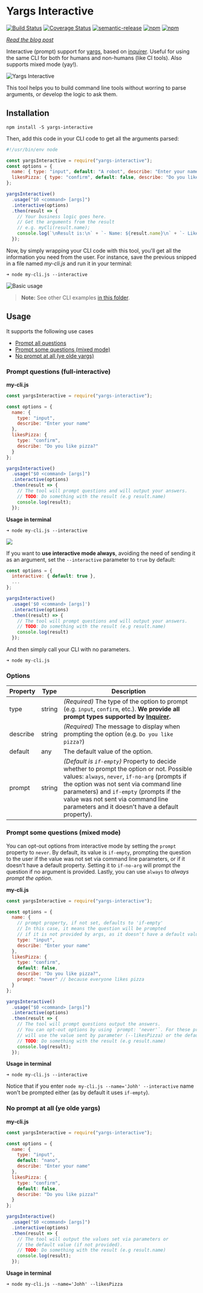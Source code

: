 # Yargs Interactive

[![Build Status](https://travis-ci.org/nanovazquez/yargs-interactive.svg?branch=master)](https://travis-ci.org/nanovazquez/yargs-interactive) [![Coverage Status](https://coveralls.io/repos/github/nanovazquez/yargs-interactive/badge.svg)](https://coveralls.io/github/nanovazquez/yargs-interactive) [![semantic-release](https://img.shields.io/badge/%20%20%F0%9F%93%A6%F0%9F%9A%80-semantic--release-e10079.svg)](https://github.com/semantic-release/semantic-release) [![npm](https://img.shields.io/npm/v/yargs-interactive.svg?style=flat)](https://www.npmjs.com/package/yargs-interactive)
[![npm](https://img.shields.io/npm/dw/yargs-interactive.svg)](https://www.npmjs.com/package/yargs-interactive)

[_Read the blog post_](https://medium.com/@nanovazquez/yargs-interactive-create-cli-tools-for-humans-and-non-humans-f9419f5cbd9e)

Interactive (prompt) support for [yargs](https://github.com/yargs/yargs), based on [inquirer](https://github.com/SBoudrias/Inquirer.js/). Useful for using the same CLI for both for humans and non-humans (like CI tools). Also supports mixed mode (yay!).

![Yargs Interactive](./assets/yargs-interactive-logo.png)

This tool helps you to build command line tools without worring to parse arguments, or develop the logic to ask them.

## Installation

```
npm install -S yargs-interactive
```

Then, add this code in your CLI code to get all the arguments parsed:

```js
#!/usr/bin/env node

const yargsInteractive = require("yargs-interactive");
const options = {
  name: { type: "input", default: "A robot", describe: "Enter your name" },
  likesPizza: { type: "confirm", default: false, describe: "Do you like pizza?" }
};

yargsInteractive()
  .usage("$0 <command> [args]")
  .interactive(options)
  .then(result => {
    // Your business logic goes here.
    // Get the arguments from the result
    // e.g. myCli(result.name);
    console.log(`\nResult is:\n` + `- Name: ${result.name}\n` + `- Likes pizza: ${result.likesPizza}\n`);
  });
```

Now, by simply wrapping your CLI code with this tool, you'll get all the information you need from the user. For instance, save the previous snipped in a file named _my-cli.js_ and run it in your terminal:

```
➜ node my-cli.js --interactive
```

![Basic usage](./assets/basic-usage.gif)

> **Note:** See other CLI examples [in this folder](./examples).

## Usage

It supports the following use cases

- [Prompt all questions](#prompt-questions-with-default-values-full-interactive)
- [Prompt some questions (mixed mode)](#prompt-just-some-questions-mixed-mode)
- [No prompt at all (ye olde yargs)](#no-prompt-at-all-ye-olde-yargs)

### Prompt questions (full-interactive)

**my-cli.js**

```js
const yargsInteractive = require("yargs-interactive");

const options = {
  name: {
    type: "input",
    describe: "Enter your name"
  },
  likesPizza: {
    type: "confirm",
    describe: "Do you like pizza?"
  }
};

yargsInteractive()
  .usage("$0 <command> [args]")
  .interactive(options)
  .then(result => {
    // The tool will prompt questions and will output your answers.
    // TODO: Do something with the result (e.g result.name)
    console.log(result);
  });
```

**Usage in terminal**

```
➜ node my-cli.js --interactive
```

![](./assets/interactive-with-parameter.gif)

If you want to **use interactive mode always**, avoiding the need of sending it as an argument, set the `--interactive` parameter to `true` by default:

```js
const options = {
  interactive: { default: true },
  ...
};

yargsInteractive()
  .usage('$0 <command> [args]')
  .interactive(options)
  .then((result) => {
    // The tool will prompt questions and will output your answers.
    // TODO: Do something with the result (e.g result.name)
    console.log(result)
  });
```

And then simply call your CLI with no parameters.

```
➜ node my-cli.js
```

### Options

| Property | Type   | Description                                                                                                                                                                                                                                                                                                               |
| -------- | ------ | ------------------------------------------------------------------------------------------------------------------------------------------------------------------------------------------------------------------------------------------------------------------------------------------------------------------------- |
| type     | string | _(Required)_ The type of the option to prompt (e.g. `input`, `confirm`, etc.). **We provide all prompt types supported by [Inquirer](https://github.com/SBoudrias/Inquirer.js/#prompt-types).**                                                                                                                           |
| describe | string | _(Required)_ The message to display when prompting the option (e.g. `Do you like pizza?`)                                                                                                                                                                                                                                 |
| default  | any    | The default value of the option.                                                                                                                                                                                                                                                                                          |
| prompt   | string | _(Default is `if-empty`)_ Property to decide whether to prompt the option or not. Possible values: `always`, `never`, `if-no-arg` (prompts if the option was not sent via command line parameters) and `if-empty` (prompts if the value was not sent via command line parameters and it doesn't have a default property). |

### Prompt some questions (mixed mode)

You can opt-out options from interactive mode by setting the `prompt` property to `never`. By default, its value is `if-empty`, prompting the question to the user if the value was not set via command line parameters, or if it doesn't have a default property. Setting it to `if-no-arg` will prompt the question if no argument is provided. Lastly, you can use `always` to _always prompt the option_.

**my-cli.js**

```js
const yargsInteractive = require("yargs-interactive");

const options = {
  name: {
    // prompt property, if not set, defaults to 'if-empty'
    // In this case, it means the question will be prompted
    // if it is not provided by args, as it doesn't have a default value.
    type: "input",
    describe: "Enter your name"
  },
  likesPizza: {
    type: "confirm",
    default: false,
    describe: "Do you like pizza?",
    prompt: "never" // because everyone likes pizza
  }
};

yargsInteractive()
  .usage("$0 <command> [args]")
  .interactive(options)
  .then(result => {
    // The tool will prompt questions output the answers.
    // You can opt-out options by using `prompt: 'never'`. For these properties, it
    // will use the value sent by parameter (--likesPizza) or the default value.
    // TODO: Do something with the result (e.g result.name)
    console.log(result);
  });
```

**Usage in terminal**

```
➜ node my-cli.js --interactive
```

Notice that if you enter `node my-cli.js --name='Johh' --interactive` name won't be prompted either (as by default it uses `if-empty`).

### No prompt at all (ye olde yargs)

**my-cli.js**

```js
const yargsInteractive = require("yargs-interactive");

const options = {
  name: {
    type: "input",
    default: "nano",
    describe: "Enter your name"
  },
  likesPizza: {
    type: "confirm",
    default: false,
    describe: "Do you like pizza?"
  }
};

yargsInteractive()
  .usage("$0 <command> [args]")
  .interactive(options)
  .then(result => {
    // The tool will output the values set via parameters or
    // the default value (if not provided).
    // TODO: Do something with the result (e.g result.name)
    console.log(result);
  });
```

**Usage in terminal**

```
➜ node my-cli.js --name='Johh' --likesPizza
```
